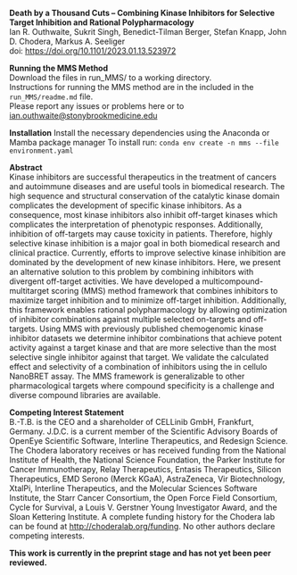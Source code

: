 **Death by a Thousand Cuts – Combining Kinase Inhibitors for Selective Target Inhibition and Rational Polypharmacology**<br />
Ian R. Outhwaite, Sukrit Singh, Benedict-Tilman Berger, Stefan Knapp,  John D. Chodera, Markus A. Seeliger<br />
doi: https://doi.org/10.1101/2023.01.13.523972

**Running the MMS Method** <br />
Download the files in run_MMS/ to a working directory. <br />
Instructions for running the MMS method are in the included in the `run_MMS/readme.md` file.<br />
Please report any issues or problems here or to ian.outhwaite@stonybrookmedicine.edu

**Installation**
Install the necessary dependencies using the Anaconda or Mamba package manager
To install run: `conda env create -n mms --file environment.yaml`

**Abstract** <br />
Kinase inhibitors are successful therapeutics in the treatment of cancers and autoimmune diseases and are useful tools in biomedical research. The high sequence and structural conservation of the catalytic kinase domain complicates the development of specific kinase inhibitors. As a consequence, most kinase inhibitors also inhibit off-target kinases which complicates the interpretation of phenotypic responses. Additionally, inhibition of off-targets may cause toxicity in patients. Therefore, highly selective kinase inhibition is a major goal in both biomedical research and clinical practice. Currently, efforts to improve selective kinase inhibition are dominated by the development of new kinase inhibitors. Here, we present an alternative solution to this problem by combining inhibitors with divergent off-target activities. We have developed a multicompound-multitarget scoring (MMS) method framework that combines inhibitors to maximize target inhibition and to minimize off-target inhibition. Additionally, this framework enables rational polypharmacology by allowing optimization of inhibitor combinations against multiple selected on-targets and off-targets. Using MMS with previously published chemogenomic kinase inhibitor datasets we determine inhibitor combinations that achieve potent activity against a target kinase and that are more selective than the most selective single inhibitor against that target. We validate the calculated effect and selectivity of a combination of inhibitors using the in cellulo NanoBRET assay. The MMS framework is generalizable to other pharmacological targets where compound specificity is a challenge and diverse compound libraries are available.

**Competing Interest Statement** <br />
B.-T.B. is the CEO and a shareholder of CELLinib GmbH, Frankfurt, Germany. J.D.C. is a current member of the Scientific Advisory Boards of OpenEye Scientific Software, Interline Therapeutics, and Redesign Science. The Chodera laboratory receives or has received funding from the National Institute of Health, the National Science Foundation, the Parker Institute for Cancer Immunotherapy, Relay Therapeutics, Entasis Therapeutics, Silicon Therapeutics, EMD Serono (Merck KGaA), AstraZeneca, Vir Biotechnology, XtalPi, Interline Therapeutics, and the Molecular Sciences Software Institute, the Starr Cancer Consortium, the Open Force Field Consortium, Cycle for Survival, a Louis V. Gerstner Young Investigator Award, and the Sloan Kettering Institute. A complete funding history for the Chodera lab can be found at http://choderalab.org/funding. No other authors declare competing interests.

**This work is currently in the preprint stage and has not yet been peer reviewed.**
